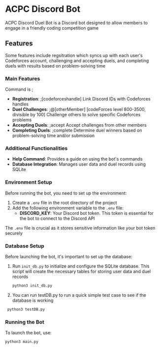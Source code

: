 # ACPC Discord Bot

ACPC Discord Duel Bot is a Discord bot designed to allow members to engage in a friendly coding competition game

## Features

Some features include regsitration which syncs up with each user's Codeforces account, challenging and accepting duels, and completing duels with results based on problem-solving time

### Main Features

Command is ;

- **Registration**:
  ;[codeforceshandle]
  Link Discord IDs with Codeforces handles
- **Duel Challenges**:
  ;@[otherMember] [codeForces level 800-3500, divisible by 100]
  Challenge others to solve specific Codeforces problems
- **Accepting Duels**:
  ;accept
  Accept challenges from other members
- **Completing Duels**:
  ;complete
  Determine duel winners based on problem-solving time and/or submission

### Additional Functionalities

- **Help Command**: Provides a guide on using the bot's commands
- **Database Integration**: Manages user data and duel records using SQLite

### Environment Setup

Before running the bot, you need to set up the environment:

1. Create a `.env` file in the root directory of the project
2. Add the following environment variable to the `.env` file:
   - **DISCORD_KEY**: Your Discord bot token. This token is essential for the bot to connect to the Discord API

The `.env` file is crucial as it stores sensitive information like your bot token securely

### Database Setup

Before launching the bot, it's important to set up the database:

1. Run `init_db.py` to initialize and configure the SQLite database. This script will create the necessary tables for storing user data and duel records
   
   ```bash
   python3 init_db.py

2. You can run testDB.py to run a quick simple test case to see if the database is working

  ```bash
   python3 testDB.py
```
### Running the Bot

To launch the bot, use:

```bash
python3 main.py
```


   


